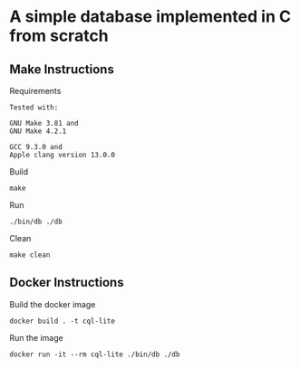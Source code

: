 # A simple database implemented in C from scratch

## Make Instructions

Requirements

```
Tested with:

GNU Make 3.81 and
GNU Make 4.2.1

GCC 9.3.0 and
Apple clang version 13.0.0
```

Build

```
make
```

Run

```
./bin/db ./db
```

Clean

```
make clean
```

## Docker Instructions

Build the docker image

```
docker build . -t cql-lite
```

Run the image

```
docker run -it --rm cql-lite ./bin/db ./db
```
